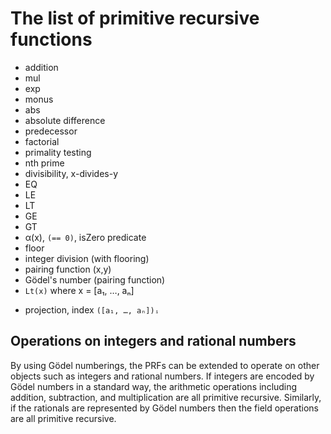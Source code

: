 # The list of primitive recursive functions

- addition
- mul
- exp
- monus
- abs
- absolute difference
- predecessor
- factorial
- primality testing
- nth prime
- divisibility, x-divides-y
- EQ
- LE
- LT
- GE
- GT
- α(x), `(== 0)`, isZero predicate
- floor
- integer division (with flooring)
- pairing function (x,y)
- Gödel's number (pairing function)
- `Lt(x)` where x = [a₁, …, aₙ]
+ projection, index `([a₁, …, aₙ])ᵢ`


## Operations on integers and rational numbers

By using Gödel numberings, the PRFs can be extended to operate on other objects such as integers and rational numbers. If integers are encoded by Gödel numbers in a standard way, the arithmetic operations including addition, subtraction, and multiplication are all primitive recursive. Similarly, if the rationals are represented by Gödel numbers then the field operations are all primitive recursive.
